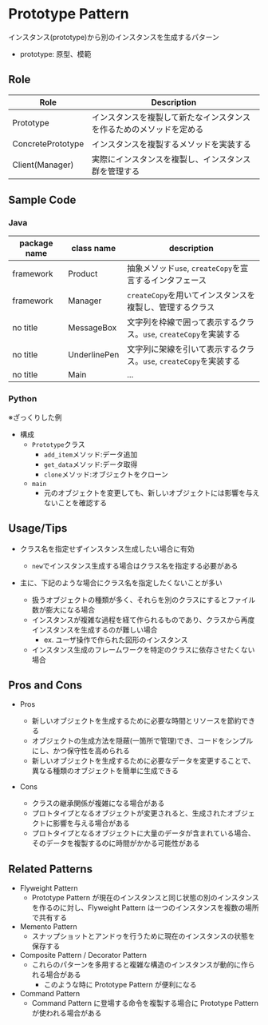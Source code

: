 # Prototype Pattern

インスタンス(prototype)から別のインスタンスを生成するパターン

- prototype: 原型、模範

## Role

| Role              | Description                                                          |
| ----------------- | -------------------------------------------------------------------- |
| Prototype         | インスタンスを複製して新たなインスタンスを作るためのメソッドを定める |
| ConcretePrototype | インスタンスを複製するメソッドを実装する                             |
| Client(Manager)   | 実際にインスタンスを複製し、インスタンス群を管理する                 |

## Sample Code

### Java

| package name | class name   | description                                                       |
| ------------ | ------------ | ----------------------------------------------------------------- |
| framework    | Product      | 抽象メソッド`use`, `createCopy`を宣言するインタフェース           |
| framework    | Manager      | `createCopy`を用いてインスタンスを複製し、管理するクラス          |
| no title     | MessageBox   | 文字列を枠線で囲って表示するクラス。`use`, `createCopy`を実装する |
| no title     | UnderlinePen | 文字列に架線を引いて表示するクラス。`use`, `createCopy`を実装する |
| no title     | Main         | ...                                                               |

### Python

※ざっくりした例

- 構成
  - `Prototype`クラス
    - `add_item`メソッド:データ追加
    - `get_data`メソッド:データ取得
    - `clone`メソッド:オブジェクトをクローン
  - `main`
    - 元のオブジェクトを変更しても、新しいオブジェクトには影響を与えないことを確認する

## Usage/Tips

- クラス名を指定せずインスタンス生成したい場合に有効
  - `new`でインスタンス生成する場合はクラス名を指定する必要がある
- 主に、下記のような場合にクラス名を指定したくないことが多い

  - 扱うオブジェクトの種類が多く、それらを別のクラスにするとファイル数が膨大になる場合
  - インスタンスが複雑な過程を経て作られるものであり、クラスから再度インスタンスを生成するのが難しい場合
    - ex. ユーザ操作で作られた図形のインスタンス
  - インスタンス生成のフレームワークを特定のクラスに依存させたくない場合

## Pros and Cons

- Pros

  - 新しいオブジェクトを生成するために必要な時間とリソースを節約できる
  - オブジェクトの生成方法を隠蔽(一箇所で管理)でき、コードをシンプルにし、かつ保守性を高められる
  - 新しいオブジェクトを生成するために必要なデータを変更することで、異なる種類のオブジェクトを簡単に生成できる

- Cons
  - クラスの継承関係が複雑になる場合がある
  - プロトタイプとなるオブジェクトが変更されると、生成されたオブジェクトに影響を与える場合がある
  - プロトタイプとなるオブジェクトに大量のデータが含まれている場合、そのデータを複製するのに時間がかかる可能性がある

## Related Patterns

- Flyweight Pattern
  - Prototype Pattern が現在のインスタンスと同じ状態の別のインスタンスを作るのに対し、Flyweight Pattern は一つのインスタンスを複数の場所で共有する
- Memento Pattern
  - スナップショットとアンドゥを行うために現在のインスタンスの状態を保存する
- Composite Pattern / Decorator Pattern
  - これらのパターンを多用すると複雑な構造のインスタンスが動的に作られる場合がある
    - このような時に Prototype Pattern が便利になる
- Command Pattern
  - Command Pattern に登場する命令を複製する場合に Prototype Pattern が使われる場合がある

